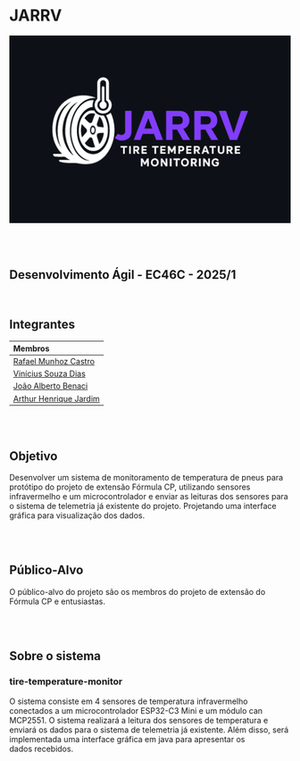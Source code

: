 # JARRV
<div align="left">
  <picture>
    <!-- Dark mode image -->
    <source srcset="imagens/LogoJARRVofc-dark.png" media="(prefers-color-scheme: dark)" />
    <!-- Light mode image -->
    <source srcset="imagens/LogoJARRVofc.png" media="(prefers-color-scheme: light)" />
    <!-- Default/fallback image -->
    <img src="imagens/LogoJARRVofc-dark.png" alt="Logo" width="800"/>
  </picture>
</div>

<br><br>

## Desenvolvimento Ágil - EC46C - 2025/1

<br>

## Integrantes
| Membros |
|:--------|
| [Rafael Munhoz Castro](https://github.com/RafinhaW74)   |
| [Vinícius Souza Dias](https://github.com/vinicius-10) |
| [João Alberto Benaci](https://github.com/k7vinilstorage) |
| [Arthur Henrique Jardim](https://github.com/arthur-hj)  |


<br><br>

## Objetivo
Desenvolver um sistema de monitoramento de temperatura de pneus para protótipo do projeto de extensão Fórmula CP, utilizando sensores infravermelho e um microcontrolador e enviar as leituras dos sensores para o sistema de telemetria já existente do projeto. Projetando uma interface gráfica para visualização dos dados.

<br><br>

## Público-Alvo
O público-alvo do projeto são os membros do projeto de extensão do Fórmula CP e entusiastas.

<br><br>

## Sobre o sistema
### tire-temperature-monitor
O sistema consiste em 4 sensores de temperatura infravermelho conectados a um microcontrolador ESP32-C3 Mini e um módulo can MCP2551. O sistema realizará a leitura dos sensores de temperatura e enviará os dados para o sistema de telemetria já existente. Além disso, será implementada uma interface gráfica em java para apresentar os dados recebidos.
